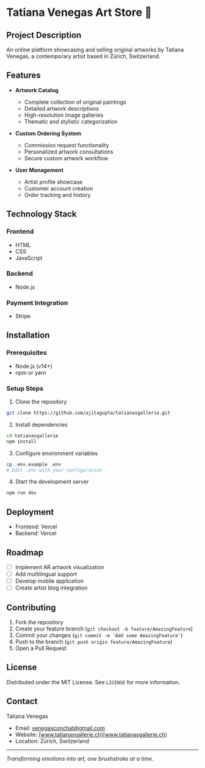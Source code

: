 # Tatiana Venegas Art Store 🎨

## Project Description

An online platform showcasing and selling original artworks by Tatiana Venegas, a contemporary artist based in Zürich, Switzerland.

## Features

- **Artwork Catalog**
  - Complete collection of original paintings
  - Detailed artwork descriptions
  - High-resolution image galleries
  - Thematic and stylistic categorization

- **Custom Ordering System**
  - Commission request functionality
  - Personalized artwork consultations
  - Secure custom artwork workflow

- **User Management**
  - Artist profile showcase
  - Customer account creation
  - Order tracking and history

## Technology Stack

### Frontend
- HTML
- CSS
- JavaScript

### Backend
- Node.js

### Payment Integration
- Stripe

## Installation

### Prerequisites
- Node.js (v14+)
- npm or yarn

### Setup Steps

1. Clone the repository
```bash
git clone https://github.com/ajitagupta/tatianasgallerie.git
```

2. Install dependencies
```bash
cd tatianasgallerie
npm install
```

3. Configure environment variables
```bash
cp .env.example .env
# Edit .env with your configuration
```

4. Start the development server
```bash
npm run dev
```

## Deployment

- Frontend: Vercel
- Backend: Vercel

## Roadmap

- [ ] Implement AR artwork visualization
- [ ] Add multilingual support
- [ ] Develop mobile application
- [ ] Create artist blog integration

## Contributing

1. Fork the repository
2. Create your feature branch (`git checkout -b feature/AmazingFeature`)
3. Commit your changes (`git commit -m 'Add some AmazingFeature'`)
4. Push to the branch (`git push origin feature/AmazingFeature`)
5. Open a Pull Request

## License

Distributed under the MIT License. See `LICENSE` for more information.

## Contact

Tatiana Venegas
- Email: venegasconchat@gmail.com
- Website: [www.tatianasgallerie.ch](www.tatianasgallerie.ch)
- Location: Zürich, Switzerland

---

*Transforming emotions into art, one brushstroke at a time.*
